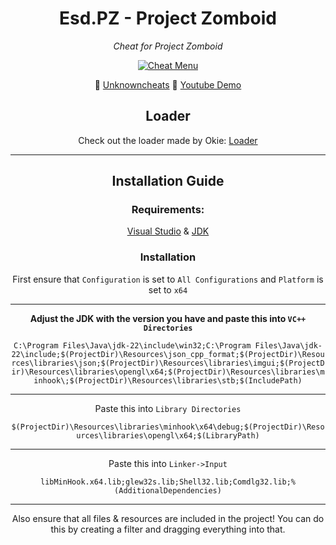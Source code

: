 <div align="center">

# Esd.PZ - Project Zomboid
*Cheat for Project Zomboid*

[![Cheat Menu](https://i.imgur.com/owsw0ni.png)]()

📝 [Unknowncheats](https://www.unknowncheats.me/forum/other-mmorpg-and-strategy/584072-project-zomboid-cheat-esdpz.html)
🎥 [Youtube Demo](https://www.youtube.com/watch?v=unk9719IUTI&ab_channel=redfane)

## Loader
Check out the loader made by Okie: [Loader](https://github.com/okieeee/PZ-Injector)

___

## Installation Guide
### Requirements:
[Visual Studio](https://visualstudio.microsoft.com/free-developer-offers/) &
[JDK](https://www.oracle.com/java/technologies/downloads/)



### Installation
First ensure that `Configuration` is set to `All Configurations` and `Platform` is set to `x64`

___

**Adjust the JDK with the version you have and paste this into `VC++ Directories`**

`C:\Program Files\Java\jdk-22\include\win32;C:\Program Files\Java\jdk-22\include;$(ProjectDir)\Resources\json_cpp_format;$(ProjectDir)\Resources\libraries\json;$(ProjectDir)\Resources\libraries\imgui;$(ProjectDir)\Resources\libraries\opengl\x64;$(ProjectDir)\Resources\libraries\minhook\;$(ProjectDir)\Resources\libraries\stb;$(IncludePath)`

___

Paste this into `Library Directories`

`$(ProjectDir)\Resources\libraries\minhook\x64\debug;$(ProjectDir)\Resources\libraries\opengl\x64;$(LibraryPath)`

___

Paste this into `Linker->Input`

`libMinHook.x64.lib;glew32s.lib;Shell32.lib;Comdlg32.lib;%(AdditionalDependencies)`

___

Also ensure that all files & resources are included in the project! You can do this by creating a filter and dragging everything into that. 

</div>



